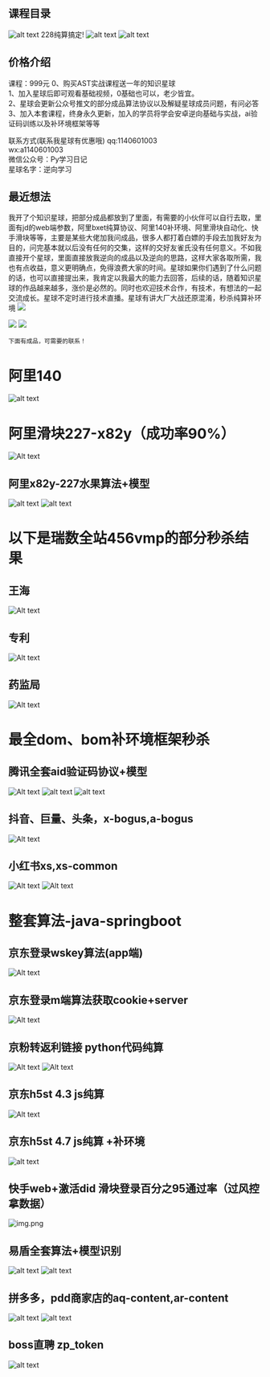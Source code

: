 


## 课程目录
![alt text](image-27.png)
228纯算搞定!
![alt text](image-29.png)
![alt text](image-28.png)
## 价格介绍
课程：999元
0、购买AST实战课程送一年的知识星球<br>
1、加入星球后即可观看基础视频，0基础也可以，老少皆宜。<br>
2、星球会更新公众号推文的部分成品算法协议以及解疑星球成员问题，有问必答<br>
3、加入本套课程，终身永久更新，加入的学员将学会安卓逆向基础与实战，ai验证码训练以及补环境框架等等<br>


联系方式(联系我星球有优惠哦)
qq:1140601003<br>
wx:a1140601003<br>
微信公众号：Py学习日记<br>
星球名字：逆向学习<br>


## 最近想法
我开了个知识星球，把部分成品都放到了里面，有需要的小伙伴可以自行去取，里面有jd的web端参数，阿里bxet纯算协议、阿里140补环境、阿里滑块自动化、快手滑块等等，主要是某些大佬加我问成品，很多人都打着白嫖的手段去加我好友为目的，问完基本就以后没有任何的交集，这样的交好友雀氏没有任何意义。不如我直接开个星球，里面直接放我逆向的成品以及逆向的思路，这样大家各取所需，我也有点收益，意义更明确点，免得浪费大家的时间。星球如果你们遇到了什么问题的话，也可以直接提出来，我肯定以我最大的能力去回答，后续的话，随着知识星球的作品越来越多，涨价是必然的。同时也欢迎技术合作，有技术，有想法的一起交流成长。星球不定时进行技术直播。星球有讲大厂大战还原混淆，秒杀纯算补环境
![](https://demo-1305722691.cos.ap-nanjing.myqcloud.com/imgs/202404151601055.png)

![](https://demo-1305722691.cos.ap-nanjing.myqcloud.com/imgs/202404151613071.png)
![](https://demo-1305722691.cos.ap-nanjing.myqcloud.com/imgs/202404151603117.png)




```
下面有成品，可需要的联系！
```
# 阿里140
![alt text](image-25.png)

# 阿里滑块227-x82y（成功率90%）
![Alt text](image.png)

## 阿里x82y-227水果算法+模型
![alt text](image-17.png)
![alt text](image-14.png)

# 以下是瑞数全站456vmp的部分秒杀结果
## 王海
![Alt text](image-1.png)
## 专利
![Alt text](image-2.png)
## 药监局
![Alt text](image-3.png)



# 最全dom、bom补环境框架秒杀
## 腾讯全套aid验证码协议+模型
![Alt text](image-4.png)
![alt text](image-16.png)
![alt text](image-15.png)


## 抖音、巨量、头条，x-bogus,a-bogus

![Alt text](image-6.png)

## 小红书xs,xs-common
![Alt text](image-5.png)
![Alt text](image-7.png)


# 整套算法-java-springboot
## 京东登录wskey算法(app端)
![Alt text](image-13.png)

## 京东登录m端算法获取cookie+server
![Alt text](image-9.png)

## 京粉转返利链接 python代码纯算
![Alt text](image-10.png)
![Alt text](image-11.png)

## 京东h5st 4.3 js纯算 
![Alt text](image-12.png)

## 京东h5st 4.7 js纯算 +补环境
![alt text](image-21.png)

## 快手web+激活did 滑块登录百分之95通过率（过风控拿数据）

![img.png](img.png)

## 易盾全套算法+模型识别
![alt text](image-22.png)
![alt text](image-23.png)

## 拼多多，pdd商家店的aq-content,ar-content
![alt text](image-18.png)
![alt text](image-20.png)

## boss直聘 zp_token
![alt text](image-24.png)

